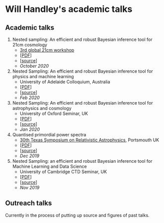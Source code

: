 # Will Handley's academic talks

## Academic talks
1. Nested sampling: An efficient and robust Bayesian inference tool for 21cm cosmology 
    - [3rd global 21cm workshop](https://sites.google.com/view/third21cmglobalworkshop/) 
    - [[PDF](https://github.com/williamjameshandley/talks/raw/21cm_2020_workshop_cambridge/will_handley_21cm_2020_workshop_cambridge.pdf)]  
    - [[source](https://github.com/williamjameshandley/talks/tree/21cm_2020_workshop_cambridge)] 
    - _October 2020_ 
1. Nested Sampling: An efficient and robust Bayesian inference tool for physics and machine learning
    - University of Adelaide Colloquium, Australia 
    - [[PDF](https://github.com/williamjameshandley/talks/raw/adelaide_2020/will_handley_adelaide_2020.pdf)] 
    - [[source](https://github.com/williamjameshandley/talks/tree/adelaide_2020)] 
    - _Feb 2020_  
1. Nested Sampling: An efficient and robust Bayesian inference tool for astrophysics and cosmology
    - University of Oxford Seminar, UK 
    - [[PDF](https://github.com/williamjameshandley/talks/raw/oxford_2020/will_handley_oxford_2020.pdf)] 
    - [[source](https://github.com/williamjameshandley/talks/tree/oxford_2020)] 
    - _Jan 2020_  
1. Quantised primordial power spectra
    - [30th Texas Symposium on Relativistic Astrophysics](https://texas2019.org/), Portsmouth UK
    - [[PDF](https://github.com/williamjameshandley/talks/raw/texas_2019/will_handley_texas_2019.pdf)] 
    - [[source](https://github.com/williamjameshandley/talks/tree/texas_2019)] 
    - _Dec 2019_  
1. Nested Sampling: an efficient and robust Bayesian inference tool for Machine Learning and Data Science
    - University of Cambridge CTD Seminar, UK 
    - [[PDF](https://github.com/williamjameshandley/talks/raw/cambridge_cdt_2019/will_handley_cambridge_cdt_2019.pdf)] 
    - [[source](https://github.com/williamjameshandley/talks/tree/cambridge_cdt_2019)] 
    - _Nov 2019_  

## Outreach talks
Currently in the process of putting up source and figures of past talks.
